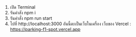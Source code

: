 1. เปิด Terminal
2. รันคำสัง npm i
3. รันคำสั่ง npm run start
4. ไปที่ http://localhost:3000 อันนี้ตะเป็นเว็บในเครื่อง
เว็บของ Vercel : https://parking-f1-spot.vercel.app